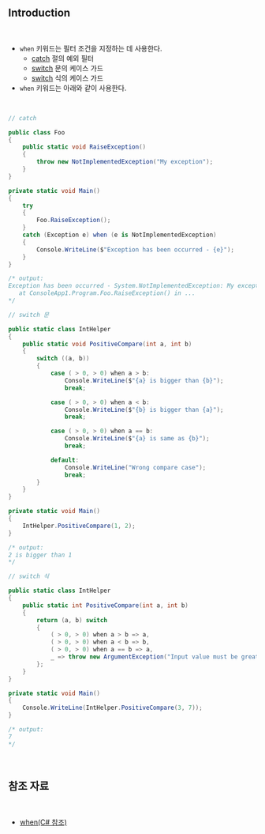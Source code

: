 ## Introduction

<br>

- `when` 키워드는 필터 조건을 지정하는 데 사용한다.
    - [catch](https://learn.microsoft.com/ko-kr/dotnet/csharp/language-reference/statements/exception-handling-statements#a-when-exception-filter) 절의 예외 필터
    - [switch](https://learn.microsoft.com/ko-kr/dotnet/csharp/language-reference/statements/selection-statements#case-guards) 문의 케이스 가드
    - [switch](https://learn.microsoft.com/ko-kr/dotnet/csharp/language-reference/operators/switch-expression#case-guards) 식의 케이스 가드
- `when` 키워드는 아래와 같이 사용한다.

<br>

```cs
// catch 

public class Foo
{
    public static void RaiseException()
    {
        throw new NotImplementedException("My exception");
    }
}

private static void Main()
{
    try
    {
        Foo.RaiseException();
    }
    catch (Exception e) when (e is NotImplementedException)
    {
        Console.WriteLine($"Exception has been occurred - {e}");
    }
}

/* output:
Exception has been occurred - System.NotImplementedException: My exception
   at ConsoleApp1.Program.Foo.RaiseException() in ...
*/
```

```cs
// switch 문

public static class IntHelper
{
    public static void PositiveCompare(int a, int b)
    {
        switch ((a, b))
        {
            case ( > 0, > 0) when a > b:
                Console.WriteLine($"{a} is bigger than {b}");
                break;

            case ( > 0, > 0) when a < b:
                Console.WriteLine($"{b} is bigger than {a}");
                break;

            case ( > 0, > 0) when a == b:
                Console.WriteLine($"{a} is same as {b}");
                break;

            default:
                Console.WriteLine("Wrong compare case");
                break;
        }
    }
}

private static void Main()
{
    IntHelper.PositiveCompare(1, 2);
}

/* output:
2 is bigger than 1
*/
```

```cs
// switch 식

public static class IntHelper
{
    public static int PositiveCompare(int a, int b)
    {
        return (a, b) switch
        {
            ( > 0, > 0) when a > b => a,
            ( > 0, > 0) when a < b => b,
            ( > 0, > 0) when a == b => a,
            _ => throw new ArgumentException("Input value must be greater than 0")
        };
    }
}

private static void Main()
{
    Console.WriteLine(IntHelper.PositiveCompare(3, 7));
}

/* output:
7
*/
```

<br>

## 참조 자료

<br>

- [when(C# 참조)](https://learn.microsoft.com/ko-kr/dotnet/csharp/language-reference/keywords/when)